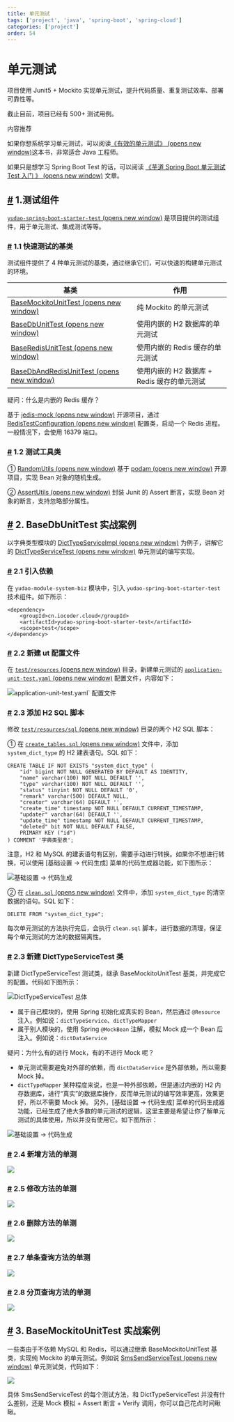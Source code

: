 ```yaml
---
title: 单元测试
tags: ['project', 'java', 'spring-boot', 'spring-cloud']
categories: ['project']
order: 54
---
```

# 单元测试

项目使用 Junit5 + Mockito 实现单元测试，提升代码质量、重复测试效率、部署可靠性等。

 截止目前，项目已经有 500+ 测试用例。

 内容推荐

 如果你想系统学习单元测试，可以阅读[《有效的单元测试》  (opens new window)](https://www.iocoder.cn/Architecture/books-recommended/?yudao)这本书，非常适合 Java 工程师。

 如果只是想学习 Spring Boot Test 的话，可以阅读 [《芋道 Spring Boot 单元测试 Test 入门 》  (opens new window)](https://www.iocoder.cn/Spring-Boot/Unit-Test/?yudao) 文章。

 ## [#](#_1-测试组件) 1.测试组件

 [`yudao-spring-boot-starter-test`  (opens new window)](https://github.com/YunaiV/yudao-cloud/blob/master/yudao-framework/yudao-spring-boot-starter-test/) 是项目提供的测试组件，用于单元测试、集成测试等等。

 ### [#](#_1-1-快速测试的基类) 1.1 快速测试的基类

 测试组件提供了 4 种单元测试的基类，通过继承它们，可以快速的构建单元测试的环境。

 

| 基类 | 作用 |
| --- | --- |
| [BaseMockitoUnitTest  (opens new window)](https://github.com/YunaiV/yudao-cloud/blob/master/yudao-framework/yudao-spring-boot-starter-test/src/main/java/cn/iocoder/yudao/framework/test/core/ut/BaseMockitoUnitTest.java) | 纯 Mockito 的单元测试 |
| [BaseDbUnitTest  (opens new window)](https://github.com/YunaiV/yudao-cloud/blob/master/yudao-framework/yudao-spring-boot-starter-test/src/main/java/cn/iocoder/yudao/framework/test/core/ut/BaseDbUnitTest.java) | 使用内嵌的 H2 数据库的单元测试 |
| [BaseRedisUnitTest  (opens new window)](https://github.com/YunaiV/yudao-cloud/blob/master/yudao-framework/yudao-spring-boot-starter-test/src/main/java/cn/iocoder/yudao/framework/test/core/ut/BaseRedisUnitTest.java) | 使用内嵌的 Redis 缓存的单元测试 |
| [BaseDbAndRedisUnitTest  (opens new window)](https://github.com/YunaiV/yudao-cloud/blob/master/yudao-framework/yudao-spring-boot-starter-test/src/main/java/cn/iocoder/yudao/framework/test/core/ut/BaseDbAndRedisUnitTest.java) | 使用内嵌的 H2 数据库 + Redis 缓存的单元测试 |

 疑问：什么是内嵌的 Redis 缓存？

 基于 [jedis-mock  (opens new window)](https://github.com/fppt/jedis-mock) 开源项目，通过 [RedisTestConfiguration  (opens new window)](https://github.com/YunaiV/yudao-cloud/blob/master/yudao-framework/yudao-spring-boot-starter-test/src/main/java/cn/iocoder/yudao/framework/test/config/RedisTestConfiguration.java) 配置类，启动一个 Redis 进程。一般情况下，会使用 16379 端口。

 ### [#](#_1-2-测试工具类) 1.2 测试工具类

 ① [RandomUtils  (opens new window)](https://github.com/YunaiV/yudao-cloud/blob/master/yudao-framework/yudao-spring-boot-starter-test/src/main/java/cn/iocoder/yudao/framework/test/core/util/RandomUtils.java) 基于 [podam  (opens new window)](https://github.com/mtedone/podam) 开源项目，实现 Bean 对象的随机生成。

 ② [AssertUtils  (opens new window)](https://github.com/YunaiV/yudao-cloud/blob/master/yudao-framework/yudao-spring-boot-starter-test/src/main/java/cn/iocoder/yudao/framework/test/core/util/AssertUtils) 封装 Junit 的 Assert 断言，实现 Bean 对象的断言，支持忽略部分属性。

 ## [#](#_2-basedbunittest-实战案例) 2. BaseDbUnitTest 实战案例

 以字典类型模块的 [DictTypeServiceImpl  (opens new window)](https://github.com/YunaiV/yudao-cloud/blob/master/yudao-module-system/yudao-module-system-biz/src/main/java/cn/iocoder/yudao/module/system/service/dict/DictDataServiceImpl.java) 为例子，讲解它的 [DictTypeServiceTest  (opens new window)](https://github.com/YunaiV/yudao-cloud/blob/master/yudao-module-system/yudao-module-system-biz/src/test/java/cn/iocoder/yudao/module/system/service/dict/DictDataServiceTest.java) 单元测试的编写实现。

 ### [#](#_2-1-引入依赖) 2.1 引入依赖

 在 `yudao-module-system-biz` 模块中，引入 `yudao-spring-boot-starter-test` 技术组件。如下所示：

 
```
<dependency>
    <groupId>cn.iocoder.cloud</groupId>
    <artifactId>yudao-spring-boot-starter-test</artifactId>
    <scope>test</scope>
</dependency>

```
### [#](#_2-2-新建-ut-配置文件) 2.2 新建 ut 配置文件

 在 [`test/resources`  (opens new window)](https://github.com/YunaiV/yudao-cloud/blob/master/yudao-module-system/yudao-module-system-biz/src/test/resources/) 目录，新建单元测试的 [`application-unit-test.yaml`  (opens new window)](https://github.com/YunaiV/yudao-cloud/blob/master/yudao-module-system/yudao-module-system-biz/src/test/resources/application-unit-test.yaml) 配置文件，内容如下：

 ![application-unit-test.yaml` 配置文件](https://cloud.iocoder.cn/img/%E5%8D%95%E5%85%83%E6%B5%8B%E8%AF%95/02.png)

 ### [#](#_2-3-添加-h2-sql-脚本) 2.3 添加 H2 SQL 脚本

 修改 [`test/resources/sql`  (opens new window)](https://github.com/YunaiV/yudao-cloud/blob/master/yudao-module-system/yudao-module-system-biz/src/test/resources/sql/) 目录的两个 H2 SQL 脚本：

 ① 在 [`create_tables.sql`  (opens new window)](https://github.com/YunaiV/yudao-cloud/blob/master/yudao-module-system/yudao-module-system-biz/src/test/resources/sql/create_tables.sql) 文件中，添加 `system_dict_type` 的 H2 建表语句。SQL 如下：

 
```
CREATE TABLE IF NOT EXISTS "system_dict_type" (
    "id" bigint NOT NULL GENERATED BY DEFAULT AS IDENTITY,
    "name" varchar(100) NOT NULL DEFAULT '',
    "type" varchar(100) NOT NULL DEFAULT '',
    "status" tinyint NOT NULL DEFAULT '0',
    "remark" varchar(500) DEFAULT NULL,
    "creator" varchar(64) DEFAULT '',
    "create_time" timestamp NOT NULL DEFAULT CURRENT_TIMESTAMP,
    "updater" varchar(64) DEFAULT '',
    "update_time" timestamp NOT NULL DEFAULT CURRENT_TIMESTAMP,
    "deleted" bit NOT NULL DEFAULT FALSE,
    PRIMARY KEY ("id")
) COMMENT '字典类型表';

```
注意，H2 和 MySQL 的建表语句有区别，需要手动进行转换。如果你不想进行转换，可以使用 [基础设置 -> 代码生成] 菜单的代码生成器功能，如下图所示：

 ![基础设置 -> 代码生成](https://cloud.iocoder.cn/img/%E5%8D%95%E5%85%83%E6%B5%8B%E8%AF%95/03.png)

 ② 在 [`clean.sql`  (opens new window)](https://github.com/YunaiV/yudao-cloud/blob/master/yudao-module-system/yudao-module-system-biz/src/test/resources/sql/clean.sql) 文件中，添加 `system_dict_type` 的清空数据的语句。SQL 如下：

 
```
DELETE FROM "system_dict_type";

```
每次单元测试的方法执行完后，会执行 `clean.sql` 脚本，进行数据的清理，保证每个单元测试的方法的数据隔离性。

 ### [#](#_2-3-新建-dicttypeservicetest-类) 2.3 新建 DictTypeServiceTest 类

 新建 DictTypeServiceTest 测试类，继承 BaseMockitoUnitTest 基类，并完成它的配置。代码如下图所示：

 ![DictTypeServiceTest 总体](https://cloud.iocoder.cn/img/%E5%8D%95%E5%85%83%E6%B5%8B%E8%AF%95/01.png)

 * 属于自己模块的，使用 Spring 初始化成真实的 Bean，然后通过 `@Resource` 注入。例如说：`dictTypeService`、`dictTypeMapper`
* 属于别人模块的，使用 Spring `@MockBean` 注解，模拟 Mock 成一个 Bean 后注入。例如说：`dictDataService`

 疑问：为什么有的进行 Mock，有的不进行 Mock 呢？

 * 单元测试需要避免对外部的依赖，而 `dictDataService` 是外部依赖，所以需要 Mock 掉。
* `dictTypeMapper` 某种程度来说，也是一种外部依赖，但是通过内嵌的 H2 内存数据库，进行“真实”的数据库操作，反而单元测试的编写效率更高，效果更好，所以不需要 Mock 掉。
 另外，[基础设置 -> 代码生成] 菜单的代码生成器功能，已经生成了绝大多数的单元测试的逻辑，这里主要是希望让你了解单元测试的具体使用，所以并没有使用它。如下图所示：

 ![基础设置 -> 代码生成](https://cloud.iocoder.cn/img/%E5%8D%95%E5%85%83%E6%B5%8B%E8%AF%95/04.png)

 ### [#](#_2-4-新增方法的单测) 2.4 新增方法的单测

 ![](https://cloud.iocoder.cn/img/%E5%8D%95%E5%85%83%E6%B5%8B%E8%AF%95/05.png)

 ### [#](#_2-5-修改方法的单测) 2.5 修改方法的单测

 ![](https://cloud.iocoder.cn/img/%E5%8D%95%E5%85%83%E6%B5%8B%E8%AF%95/06.png)

 ### [#](#_2-6-删除方法的单测) 2.6 删除方法的单测

 ![](https://cloud.iocoder.cn/img/%E5%8D%95%E5%85%83%E6%B5%8B%E8%AF%95/07.png)

 ### [#](#_2-7-单条查询方法的单测) 2.7 单条查询方法的单测

 ![](https://cloud.iocoder.cn/img/%E5%8D%95%E5%85%83%E6%B5%8B%E8%AF%95/08.png)

 ### [#](#_2-8-分页查询方法的单测) 2.8 分页查询方法的单测

 ![](https://cloud.iocoder.cn/img/%E5%8D%95%E5%85%83%E6%B5%8B%E8%AF%95/09.png)

 ## [#](#_3-basemockitounittest-实战案例) 3. BaseMockitoUnitTest 实战案例

 一些类由于不依赖 MySQL 和 Redis，可以通过继承 BaseMockitoUnitTest 基类，实现纯 Mockito 的单元测试。例如说 [SmsSendServiceTest  (opens new window)](https://github.com/YunaiV/yudao-cloud/blob/master/yudao-module-system/yudao-module-system-biz/src/test/java/cn/iocoder/yudao/module/system/service/sms/SmsSendServiceTest.java) 单元测试类，代码如下：

 ![](https://cloud.iocoder.cn/img/%E5%8D%95%E5%85%83%E6%B5%8B%E8%AF%95/10.png)

 具体 SmsSendServiceTest 的每个测试方法，和 DictTypeServiceTest 并没有什么差别，还是 Mock 模拟 + Assert 断言 + Verify 调用，你可以自己花点时间瞅瞅。

